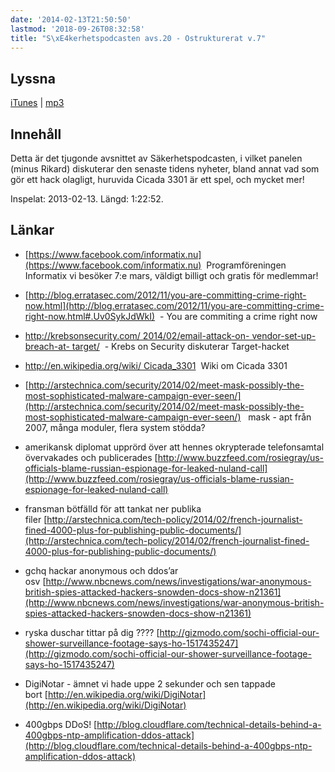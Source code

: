 ```yaml
---
date: '2014-02-13T21:50:50'
lastmod: '2018-09-26T08:32:58'
title: "S\xE4kerhetspodcasten avs.20 - Ostrukturerat v.7"
---
```

## Lyssna

[iTunes](https://itunes.apple.com/se/podcast/sakerhetspodcasten/id576469997?mt=2)  \| [mp3](http://traffic.libsyn.com/sakerhetspodcasten/v7_2014_mixdown.mp3)

## Innehåll

Detta är det tjugonde avsnittet av Säkerhetspodcasten, i vilket panelen (minus Rikard)
diskuterar den senaste tidens nyheter, bland annat vad som gör ett hack olagligt,
huruvida Cicada 3301 är ett spel, och mycket mer!

Inspelat: 2013-02-13. Längd: 1:22:52.

## Länkar

* [https://www.facebook.com/informatix.nu](https://www.facebook.com/informatix.nu)  Programföreningen Informatix vi besöker 7:e mars, väldigt billigt och gratis för medlemmar!

* [http://blog.erratasec.com/2012/11/you-are-committing-crime-right-now.html](http://blog.erratasec.com/2012/11/you-are-committing-crime-right-now.html#.Uv0SykJdWkI)  - You are commiting a crime right now

* [http://krebsonsecurity.com/
2014/02/email-attack-on-
vendor-set-up-breach-at-
target/](http://krebsonsecurity.com/2014/02/email-attack-on-vendor-set-up-breach-at-target/)
 - Krebs on Security diskuterar Target-hacket

* [http://en.wikipedia.org/wiki/
Cicada_3301](http://en.wikipedia.org/wiki/Cicada_3301)  Wiki om Cicada 3301

* [http://arstechnica.com/security/2014/02/meet-mask-possibly-the-most-sophisticated-malware-campaign-ever-seen/](http://arstechnica.com/security/2014/02/meet-mask-possibly-the-most-sophisticated-malware-campaign-ever-seen/)   mask - apt från 2007, många moduler, flera system stödda?

* amerikansk diplomat upprörd över att hennes okrypterade telefonsamtal övervakades och publicerades [http://www.buzzfeed.com/rosiegray/us-officials-blame-russian-espionage-for-leaked-nuland-call](http://www.buzzfeed.com/rosiegray/us-officials-blame-russian-espionage-for-leaked-nuland-call)

* fransman bötfälld för att tankat ner publika filer [http://arstechnica.com/tech-policy/2014/02/french-journalist-fined-4000-plus-for-publishing-public-documents/](http://arstechnica.com/tech-policy/2014/02/french-journalist-fined-4000-plus-for-publishing-public-documents/)

* gchq hackar anonymous och ddos’ar osv [http://www.nbcnews.com/news/investigations/war-anonymous-british-spies-attacked-hackers-snowden-docs-show-n21361](http://www.nbcnews.com/news/investigations/war-anonymous-british-spies-attacked-hackers-snowden-docs-show-n21361)

* ryska duschar tittar på dig ???? [http://gizmodo.com/sochi-official-our-shower-surveillance-footage-says-ho-1517435247](http://gizmodo.com/sochi-official-our-shower-surveillance-footage-says-ho-1517435247)

* DigiNotar - ämnet vi hade uppe 2 sekunder och sen tappade bort [http://en.wikipedia.org/wiki/DigiNotar](http://en.wikipedia.org/wiki/DigiNotar)

* 400gbps DDoS! [http://blog.cloudflare.com/technical-details-behind-a-400gbps-ntp-amplification-ddos-attack](http://blog.cloudflare.com/technical-details-behind-a-400gbps-ntp-amplification-ddos-attack)










